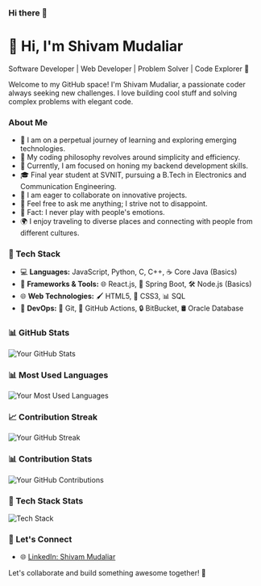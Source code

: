 ### Hi there 👋

<!--
**shiv-1203/shiv-1203** is a ✨ _special_ ✨ repository because its `README.md` (this file) appears on your GitHub profile.

Here are some ideas to get you started:

- 🔭 I’m currently working on ...
- 🌱 I’m currently learning ...
- 👯 I’m looking to collaborate on ...
- 🤔 I’m looking for help with ...
- 💬 Ask me about ...
- 📫 How to reach me: ...
- 😄 Pronouns: ...
- ⚡ Fun fact: ...
-->

# 👋 Hi, I'm Shivam Mudaliar

Software Developer | Web Developer | Problem Solver | Code Explorer 🚀

Welcome to my GitHub space! I'm Shivam Mudaliar, a passionate coder always seeking new challenges. I love building cool stuff and solving complex problems with elegant code.

### About Me

- 🌱 I am on a perpetual journey of learning and exploring emerging technologies.
- 🤔 My coding philosophy revolves around simplicity and efficiency.
- 💼 Currently, I am focused on honing my backend development skills.
- 🎓 Final year student at SVNIT, pursuing a B.Tech in Electronics and Communication Engineering.
- 👯 I am eager to collaborate on innovative projects.
- 💬 Feel free to ask me anything; I strive not to disappoint.
- 🎸 Fact: I never play with people's emotions.
- 🌍 I enjoy traveling to diverse places and connecting with people from different cultures.

### 💼 Tech Stack

- 💻 **Languages:** JavaScript, Python, C, C++, ☕ Core Java (Basics)
- 🚀 **Frameworks & Tools:** 🌐 React.js, 🚀 Spring Boot, 🛠️ Node.js (Basics)
- 🌐 **Web Technologies:** 🖌️ HTML5, 🎨 CSS3, 📊 SQL
- 🧰 **DevOps:** 🔗 Git, 🤖 GitHub Actions, 🔒 BitBucket, 🛢️ Oracle Database

### 📊 GitHub Stats

![Your GitHub Stats](https://github-readme-stats.vercel.app/api?username=shiv-1203&show_icons=true&theme=default&count_private=true)

### 📊 Most Used Languages

![Your Most Used Languages](https://github-readme-stats.vercel.app/api/top-langs/?username=shiv-1203&layout=compact&theme=radical)

### 📈 Contribution Streak

![Your GitHub Streak](https://github-readme-streak-stats.herokuapp.com/?user=shiv-1203&theme=radical)

### 📊 Contribution Stats

![Your GitHub Contributions](https://github-readme-stats.vercel.app/api/wakatime?username=shiv-1203&theme=radical)

### 🚀 Tech Stack Stats

![Tech Stack](https://img.shields.io/badge/Tech%20Stack-React%20%7C%20Node.js%20%7C%20Docker%20%7C%20HTML5%20%7C%20CSS3%20%7C%20Python%20%7C%20Git%20%7C%20C++-blue)

### 🤝 Let's Connect

- 🌐 [LinkedIn: Shivam Mudaliar](https://www.linkedin.com/in/shivam-mudaliar-145a58201/)

Let's collaborate and build something awesome together! 🌟
